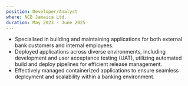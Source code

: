 ```yaml
---
position: Developer/Analyst
where: NCB Jamaica Ltd.
duration: May 2023 - June 2025
---
```


- Specialised in building and maintaining applications for both external bank customers and internal employees.
- Deployed applications across diverse environments, including development and user acceptance testing (UAT), utilizing automated build and deploy pipelines for efficient release management.
- Effectively managed containerized applications to ensure seamless deployment and scalability within a banking environment.
